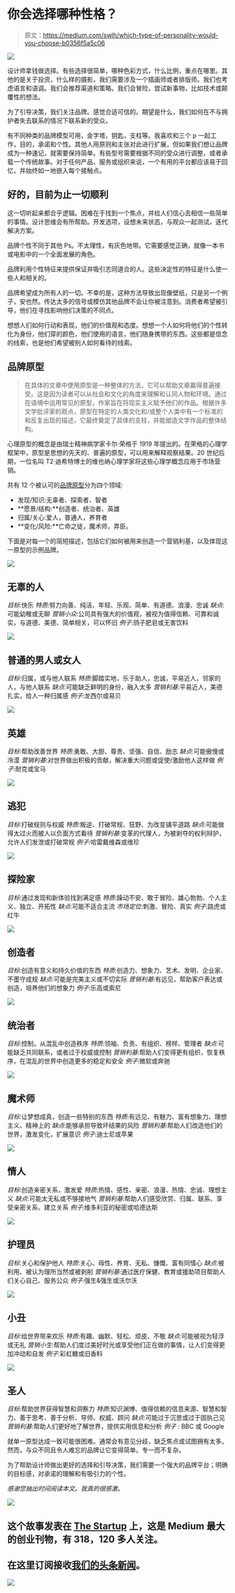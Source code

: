 # 你会选择哪种性格？

> 原文：<https://medium.com/swlh/which-type-of-personality-would-you-choose-b0356f5a5c06>

![](img/9fc983b3da4d2ebb396f60ed8876f7b3.png)

设计师拿钱做选择。有些选择很简单，哪种色彩方式，什么比例，重点在哪里。其他的是关于投资，什么样的摄影，我们需要涉及一个插画师或者排版师。我们也考虑语言和语调。我们会推荐渠道和策略。我们会冒险，尝试新事物，比如技术或颠覆性的想法。

为了引导决策，我们关注品牌。感觉合适可信的。期望是什么，我们如何在不与拥护者失去联系的情况下联系新的受众。

有不同种类的品牌模型可用，金字塔，钥匙，支柱等。我喜欢和三个 p 一起工作，目的，承诺和个性。其他人用原则和主张对此进行扩展，但如果我们想让品牌成为一种速记，就需要保持简单。有些型号需要根据不同的受众进行调整，或者承载一个传统故事。对于任何产品、服务或组织来说，一个有用的平台都应该易于回忆，并始终如一地嵌入每个接触点。

## 好的，目前为止一切顺利

这一切听起来都合乎逻辑。困难在于找到一个焦点，并给人们信心去相信一些简单的事情。设计思维会有所帮助。开发选项，设想未来状态，与观众一起测试，迭代解决方案。

品牌个性不同于其他 Ps。不太理性，有灰色地带。它需要感觉正确，就像一本书或电影中的一个全面发展的角色。

品牌利用个性特征来提供保证并吸引志同道合的人。这些决定性的特征是什么使一些人和相关的。

品牌希望成为所有人的一切。不幸的是，这种方法导致出现像壁纸，只是另一个例子，安也然。传达太多的信号或模仿其他品牌不会让你被注意到。消费者希望被引导，他们在寻找影响他们决策的不同点。

想想人们如何行动和表现，他们的价值观和态度。想想一个人如何将他们的个性转化为身份，他们穿的颜色，他们使用的语言，他们随身携带的东西。这些都是信念的线索，也是他们希望被别人如何看待的线索。

## 品牌原型

> 在具体的文章中使用原型是一种整体的方法，它可以帮助文章赢得普遍接受。这是因为读者可以从社会和文化的角度来理解和认同人物和环境。通过在语境中运用常见的原型，作家旨在将现实主义赋予他们的作品。根据许多文学批评家的观点，原型在特定的人类文化和/或整个人类中有一个标准的和反复出现的描述，它最终奠定了具体的支柱，并能塑造文学作品的整体结构。

心理原型的概念是由瑞士精神病学家卡尔·荣格于 1919 年提出的。在荣格的心理学框架中，原型是思想的先天的、普遍的原型，可以用来解释观察结果。20 世纪后期，一位名叫 T2·迪希特博士的维也纳心理学家将这些心理学概念应用于市场营销。

共有 12 个被认可的[品牌原型](https://www.thehartford.com/business-playbook/in-depth/choosing-brand-archetype)分为四个领域:

*   发现/知识:无辜者、探索者、智者
*   **愿景/结构:**创造者、统治者、英雄
*   归属/关心:爱人，普通人，养育者
*   **变化/风险:**亡命之徒，魔术师，弄臣。

下面是对每一个的简短描述，包括它们如何被用来创造一个营销利基，以及体现这一原型的示例品牌。

![](img/d794b764e6d9ea3ab81e3f2e0e0c422d.png)

## 无辜的人

*目标*:快乐
*特质*:努力向善、纯洁、年轻、乐观、简单、有道德、浪漫、忠诚
*缺点*:可能幼稚或无聊
*营销小众*:公司具有强大的价值观，被视为值得信赖、可靠和诚实，与道德、美德、简单相关，可以怀旧
*例子*:鸽子肥皂或无害饮料

![](img/751e01093d4ac71e6045cf3a638cef44.png)

## 普通的男人或女人

*目标*:归属，或与他人联系
*特质*:脚踏实地，乐于助人，忠诚，平易近人，邻家的人，与他人联系
*缺点*:可能缺乏鲜明的身份，融入太多
*营销利基*:平易近人，美德扎实，给人一种归属感
*例子*:龙西尔或易贝

![](img/b59939444b7185061212974ea3116b1d.png)

## 英雄

*目标*:帮助改善世界
*特质*:勇敢、大胆、尊贵、坚强、自信、励志
*缺点*:可能傲慢或冷漠
*营销利基*:对世界做出积极的贡献，解决重大问题或促使/激励他人这样做
*例子*:耐克或宝马

![](img/7e6276c315f372ad6e7c179a7332b7fe.png)

## 逃犯

*目标*:打破规则与权威
*特质*:叛逆、打破常规、狂野、为改变铺平道路
*缺点*:可能做得太过火而被人以负面方式看待
*营销利基*:变革的代理人，为被剥夺的权利辩护，允许人们发泄或打破常规
*例子*:哈雷戴维森或维珍

![](img/cc1ae9b318ca8f38ddabf1a78a676ea9.png)

## 探险家

*目标*:通过发现和新体验找到满足感
*特质*:躁动不安、敢于冒险、雄心勃勃、个人主义、独立、开拓性
*缺点*:可能不适合主流
*市场定位*:刺激、冒险、真实
*例子*:路虎或红牛

![](img/6824a50e88668f00995b51f43305489a.png)

## 创造者

*目标*:创造有意义和持久价值的东西
*特质*:创造力、想象力、艺术、发明、企业家、不墨守成规
*缺点*:可能是完美主义或不切实际
*营销利基*:有远见，帮助客户表达或创造，培养他们的想象力
*例子*:乐高或索尼

![](img/276c61dd64ec3c45172c175e669fbe92.png)

## 统治者

*目标*:控制，从混乱中创造秩序
*特质*:领袖、负责、有组织、榜样、管理者
*缺点*:可能缺乏共同联系，或者过于权威或控制
*营销利基*:帮助人们变得更有组织，恢复秩序，在混乱的世界中创造更多的稳定和安全
*例子*:微软或奔驰

![](img/1db659de7cee40a1774c9a6d996d41ff.png)

## 魔术师

*目标*:让梦想成真，创造一些特别的东西
*特质*:有远见、有魅力、富有想象力、理想主义、精神上的
*缺点*:能够承担导致坏结果的风险
*营销利基*:帮助人们改造他们的世界，激发变化，扩展意识
*例子*:迪士尼或苹果

![](img/2b63142acc56d70294a9ed6c76c1254f.png)

## 情人

*目标*:创造亲密关系，激发爱
*特质*:热情、感性、亲密、浪漫、热情、忠诚、理想主义
*缺点*:可能太无私或不够接地气
*营销利基*:帮助人们感受欣赏、归属、联系、享受亲密关系、建立关系
*例子*:维多利亚的秘密或哈德达斯

![](img/7fdd2a0512a8d781c5f002d48fde4ebe.png)

## 护理员

*目标*:关心和保护他人
*特质*:关心、母性、养育、无私、慷慨、富有同情心
*缺点*:被利用、被认为理所当然或被剥削
*营销利基*:通过医疗保健、教育或援助项目帮助人们关心自己、服务公众
*例子*:强生&强生或沃尔沃

![](img/b61df1a4fa3ad17d466dd796e1a0ae5b.png)

## 小丑

*目标*:给世界带来欢乐
*特质*:有趣、幽默、轻松、顽皮、不敬
*缺点*:可能被视为轻浮或无礼
*营销小生*:帮助人们度过美好时光或享受他们正在做的事情，让人们变得更加冲动和自发
*例子*:彩虹糖或旧香料

![](img/28f944398fa8a98fdee060cdb3e26fd5.png)

## 圣人

*目标*:帮助世界获得智慧和洞察力
*特质*:知识渊博、值得信赖的信息来源、智慧和智力、善于思考、善于分析、导师、权威、顾问
*缺点*:可能过于沉思或过于固执己见
*营销利基*:帮助人们更好地了解世界，提供实用信息和分析
*例子* : BBC 或 Google

就单一原型达成一致可能很困难。通常会有意见分歧，缺乏焦点或试图拥有太多。然而，与众不同且令人难忘的品牌让它变得简单。专一而不复杂。

为了帮助设计师做出更好的选择和引导决策，我们需要一个强大的品牌平台；明确的目标感，对承诺的理解和有吸引力的个性。

*感谢您抽出时间阅读本文。我真的很感激。*

[![](img/308a8d84fb9b2fab43d66c117fcc4bb4.png)](https://medium.com/swlh)

## 这个故事发表在 [The Startup](https://medium.com/swlh) 上，这是 Medium 最大的创业刊物，有 318，120 多人关注。

## 在这里订阅接收[我们的头条新闻](http://growthsupply.com/the-startup-newsletter/)。

[![](img/b0164736ea17a63403e660de5dedf91a.png)](https://medium.com/swlh)
